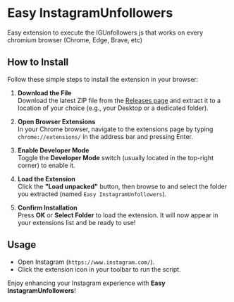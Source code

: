 # Easy InstagramUnfollowers

Easy extension to execute the IGUnfollowers js that works on every chromium browser (Chrome, Edge, Brave, etc)

## How to Install

Follow these simple steps to install the extension in your browser:

1. **Download the File**  
   Download the latest ZIP file from the [Releases page](https://github.com/juancruzdal/InstagramUnfollowers/releases) and extract it to a location of your choice (e.g., your Desktop or a dedicated folder).

2. **Open Browser Extensions**  
   In your Chrome browser, navigate to the extensions page by typing `chrome://extensions/` in the address bar and pressing Enter.

3. **Enable Developer Mode**  
   Toggle the **Developer Mode** switch (usually located in the top-right corner) to enable it.

4. **Load the Extension**  
   Click the **"Load unpacked"** button, then browse to and select the folder you extracted (named `Easy InstagramUnfollowers`).

5. **Confirm Installation**  
   Press **OK** or **Select Folder** to load the extension. It will now appear in your extensions list and be ready to use!

## Usage
- Open Instagram (`https://www.instagram.com/`).
- Click the extension icon in your toolbar to run the script.

Enjoy enhancing your Instagram experience with **Easy InstagramUnfollowers**!
